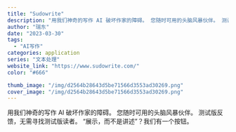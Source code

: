 ```yaml
---
title: "Sudowrite"
description: "用我们神奇的写作 AI 破坏作家的障碍。 您随时可用的头脑风暴伙伴。 测试版反馈，无需寻找测试版读者。 “展示，而不是讲"
author: "瑞东"
date: "2023-03-30"
tags:
  - "AI写作"
categories: application
series: "文本处理"
website_link: "https://www.sudowrite.com/"
color: "#666"

thumb_image: "/img/d2564b28643d5be71566d3553ad30269.png"
cover_image: "/img/d2564b28643d5be71566d3553ad30269.png"
---
```


用我们神奇的写作 AI 破坏作家的障碍。 您随时可用的头脑风暴伙伴。 测试版反馈，无需寻找测试版读者。 “展示，而不是讲述”？我们有一个按钮。